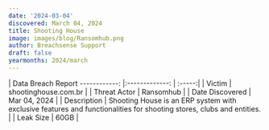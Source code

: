 ```yaml
---
date: '2024-03-04'
discovered: March 04, 2024
title: Shooting House
image: images/blog/Ransomhub.png
author: Breachsense Support
draft: false
yearmonths: 2024/march
---
```



| Data Breach Report
------------:     |:-------------:    | :-----:|
| Victim      | shootinghouse.com.br      | 
| Threat Actor      | Ransomhub      | 
| Date Discovered      | Mar 04, 2024      | 
| Description      | Shooting House is an ERP system with exclusive features and functionalities for shooting stores, clubs and entities.      | 
| Leak Size      | 60GB      | 

